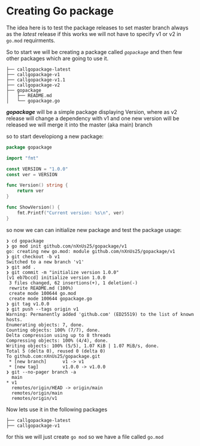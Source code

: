 
# Creating Go package

The idea here is to test the package releases to set master branch always as the *latest* release
if this works we will not have to specify v1 or v2 in `go.mod` requirments.

So to start we will be creating a package called _`gopackage`_ and then few other packages which are going to use it.

```shell
├── callgopackage-latest
├── callgopackage-v1
├── callgopackage-v1.1
├── callgopackage-v2
├── gopackage
│   ├── README.md
│   └── gopackage.go
```

***gopackage*** will be a simple package displaying Version, where as v2 release will change a dependency with v1
and one new version will be released we will merge it into the master (aka main) branch

so to start developiong a new package:

```go
package gopackage

import "fmt"

const VERSION = "1.0.0"
const ver = VERSION

func Version() string {
	return ver
}

func ShowVersion() {
	fmt.Printf("Current version: %s\n", ver)
}
```

so now we can can initialize new package and test the package usage:

```shell
❯ cd gopackage
❯ go mod init github.com/nXnUs25/gopackage/v1
go: creating new go.mod: module github.com/nXnUs25/gopackage/v1
❯ git checkout -b v1
Switched to a new branch 'v1'
❯ git add .
❯ git commit -m "initialize version 1.0.0"
[v1 eb7bccd] initialize version 1.0.0
 3 files changed, 62 insertions(+), 1 deletion(-)
 rewrite README.md (100%)
 create mode 100644 go.mod
 create mode 100644 gopackage.go
❯ git tag v1.0.0
❯ git push --tags origin v1
Warning: Permanently added 'github.com' (ED25519) to the list of known hosts.
Enumerating objects: 7, done.
Counting objects: 100% (7/7), done.
Delta compression using up to 8 threads
Compressing objects: 100% (4/4), done.
Writing objects: 100% (5/5), 1.07 KiB | 1.07 MiB/s, done.
Total 5 (delta 0), reused 0 (delta 0)
To github.com:nXnUs25/gopackage.git
 * [new branch]      v1 -> v1
 * [new tag]         v1.0.0 -> v1.0.0
❯ git --no-pager branch -a
  main
* v1
  remotes/origin/HEAD -> origin/main
  remotes/origin/main
  remotes/origin/v1
```

Now lets use it in the following packages

```
├── callgopackage-latest
├── callgopackage-v1
```

for this we will just create `go mod` so we have a file called `go.mod`
